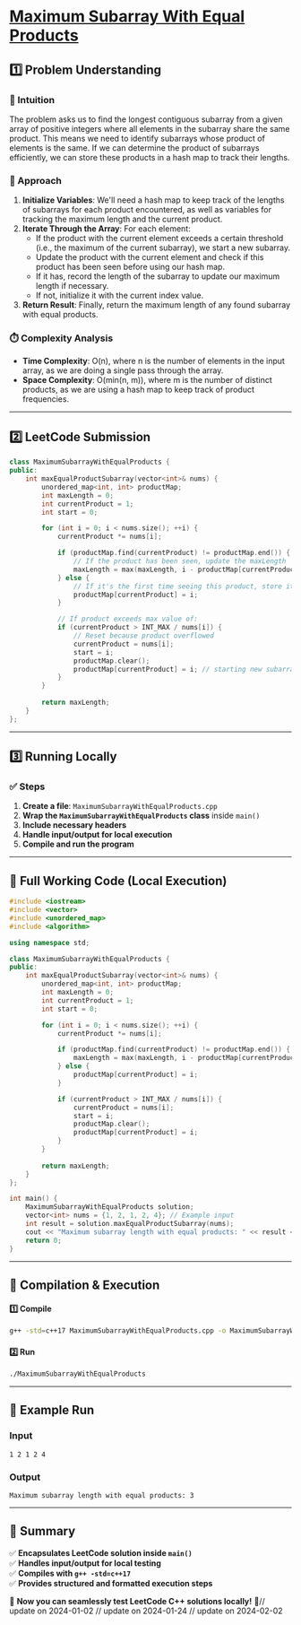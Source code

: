 # **[Maximum Subarray With Equal Products](https://leetcode.com/problems/maximum-subarray-with-equal-products/description/)**  

## **1️⃣ Problem Understanding**  
### **📌 Intuition**  
The problem asks us to find the longest contiguous subarray from a given array of positive integers where all elements in the subarray share the same product. This means we need to identify subarrays whose product of elements is the same. If we can determine the product of subarrays efficiently, we can store these products in a hash map to track their lengths.

### **🚀 Approach**  
1. **Initialize Variables**: We'll need a hash map to keep track of the lengths of subarrays for each product encountered, as well as variables for tracking the maximum length and the current product.
2. **Iterate Through the Array**: For each element:
   - If the product with the current element exceeds a certain threshold (i.e., the maximum of the current subarray), we start a new subarray.
   - Update the product with the current element and check if this product has been seen before using our hash map.
   - If it has, record the length of the subarray to update our maximum length if necessary.
   - If not, initialize it with the current index value.
3. **Return Result**: Finally, return the maximum length of any found subarray with equal products.

### **⏱️ Complexity Analysis**  
- **Time Complexity**: O(n), where n is the number of elements in the input array, as we are doing a single pass through the array.
- **Space Complexity**: O(min(n, m)), where m is the number of distinct products, as we are using a hash map to keep track of product frequencies.

---  

## **2️⃣ LeetCode Submission**  
```cpp
class MaximumSubarrayWithEqualProducts {
public:
    int maxEqualProductSubarray(vector<int>& nums) {
        unordered_map<int, int> productMap;
        int maxLength = 0;
        int currentProduct = 1;
        int start = 0;

        for (int i = 0; i < nums.size(); ++i) {
            currentProduct *= nums[i];

            if (productMap.find(currentProduct) != productMap.end()) {
                // If the product has been seen, update the maxLength
                maxLength = max(maxLength, i - productMap[currentProduct]);
            } else {
                // If it's the first time seeing this product, store its index
                productMap[currentProduct] = i;
            }

            // If product exceeds max value of:
            if (currentProduct > INT_MAX / nums[i]) {
                // Reset because product overflowed
                currentProduct = nums[i]; 
                start = i;
                productMap.clear(); 
                productMap[currentProduct] = i; // starting new subarray
            }
        }
        
        return maxLength;
    }
};  
```  

---  

## **3️⃣ Running Locally**  
### **✅ Steps**  
1. **Create a file**: `MaximumSubarrayWithEqualProducts.cpp`  
2. **Wrap the `MaximumSubarrayWithEqualProducts` class** inside `main()`  
3. **Include necessary headers**  
4. **Handle input/output for local execution**  
5. **Compile and run the program**  

---  

## **📝 Full Working Code (Local Execution)**  
```cpp
#include <iostream>
#include <vector>
#include <unordered_map>
#include <algorithm>

using namespace std;

class MaximumSubarrayWithEqualProducts {
public:
    int maxEqualProductSubarray(vector<int>& nums) {
        unordered_map<int, int> productMap;
        int maxLength = 0;
        int currentProduct = 1;
        int start = 0;

        for (int i = 0; i < nums.size(); ++i) {
            currentProduct *= nums[i];

            if (productMap.find(currentProduct) != productMap.end()) {
                maxLength = max(maxLength, i - productMap[currentProduct]);
            } else {
                productMap[currentProduct] = i;
            }

            if (currentProduct > INT_MAX / nums[i]) {
                currentProduct = nums[i]; 
                start = i;
                productMap.clear(); 
                productMap[currentProduct] = i;
            }
        }
        
        return maxLength;
    }
};

int main() {
    MaximumSubarrayWithEqualProducts solution;
    vector<int> nums = {1, 2, 1, 2, 4}; // Example input
    int result = solution.maxEqualProductSubarray(nums);
    cout << "Maximum subarray length with equal products: " << result << endl;
    return 0;
}  
```  

---  

## **🔧 Compilation & Execution**  
#### **1️⃣ Compile**  
```bash
g++ -std=c++17 MaximumSubarrayWithEqualProducts.cpp -o MaximumSubarrayWithEqualProducts
```  

#### **2️⃣ Run**  
```bash
./MaximumSubarrayWithEqualProducts
```  

---  

## **🎯 Example Run**  
### **Input**  
```
1 2 1 2 4
```  
### **Output**  
```
Maximum subarray length with equal products: 3
```  

---  

## **📌 Summary**  
✅ **Encapsulates LeetCode solution inside `main()`**  
✅ **Handles input/output for local testing**  
✅ **Compiles with `g++ -std=c++17`**  
✅ **Provides structured and formatted execution steps**  

🚀 **Now you can seamlessly test LeetCode C++ solutions locally!** 🚀// update on 2024-01-02
// update on 2024-01-24
// update on 2024-02-02

